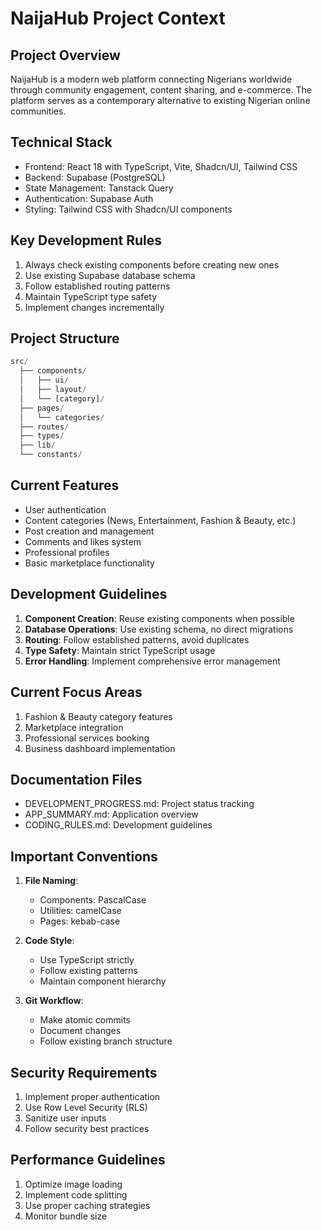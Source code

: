 # NaijaHub Project Context

## Project Overview
NaijaHub is a modern web platform connecting Nigerians worldwide through community engagement, content sharing, and e-commerce. The platform serves as a contemporary alternative to existing Nigerian online communities.

## Technical Stack
- Frontend: React 18 with TypeScript, Vite, Shadcn/UI, Tailwind CSS
- Backend: Supabase (PostgreSQL)
- State Management: Tanstack Query
- Authentication: Supabase Auth
- Styling: Tailwind CSS with Shadcn/UI components

## Key Development Rules
1. Always check existing components before creating new ones
2. Use existing Supabase database schema
3. Follow established routing patterns
4. Maintain TypeScript type safety
5. Implement changes incrementally

## Project Structure
```typescript
src/
  ├── components/
  │   ├── ui/
  │   ├── layout/
  │   └── [category]/
  ├── pages/
  │   └── categories/
  ├── routes/
  ├── types/
  ├── lib/
  └── constants/
```

## Current Features
- User authentication
- Content categories (News, Entertainment, Fashion & Beauty, etc.)
- Post creation and management
- Comments and likes system
- Professional profiles
- Basic marketplace functionality

## Development Guidelines
1. **Component Creation**: Reuse existing components when possible
2. **Database Operations**: Use existing schema, no direct migrations
3. **Routing**: Follow established patterns, avoid duplicates
4. **Type Safety**: Maintain strict TypeScript usage
5. **Error Handling**: Implement comprehensive error management

## Current Focus Areas
1. Fashion & Beauty category features
2. Marketplace integration
3. Professional services booking
4. Business dashboard implementation

## Documentation Files
- DEVELOPMENT_PROGRESS.md: Project status tracking
- APP_SUMMARY.md: Application overview
- CODING_RULES.md: Development guidelines

## Important Conventions
1. **File Naming**:
   - Components: PascalCase
   - Utilities: camelCase
   - Pages: kebab-case

2. **Code Style**:
   - Use TypeScript strictly
   - Follow existing patterns
   - Maintain component hierarchy

3. **Git Workflow**:
   - Make atomic commits
   - Document changes
   - Follow existing branch structure

## Security Requirements
1. Implement proper authentication
2. Use Row Level Security (RLS)
3. Sanitize user inputs
4. Follow security best practices

## Performance Guidelines
1. Optimize image loading
2. Implement code splitting
3. Use proper caching strategies
4. Monitor bundle size
